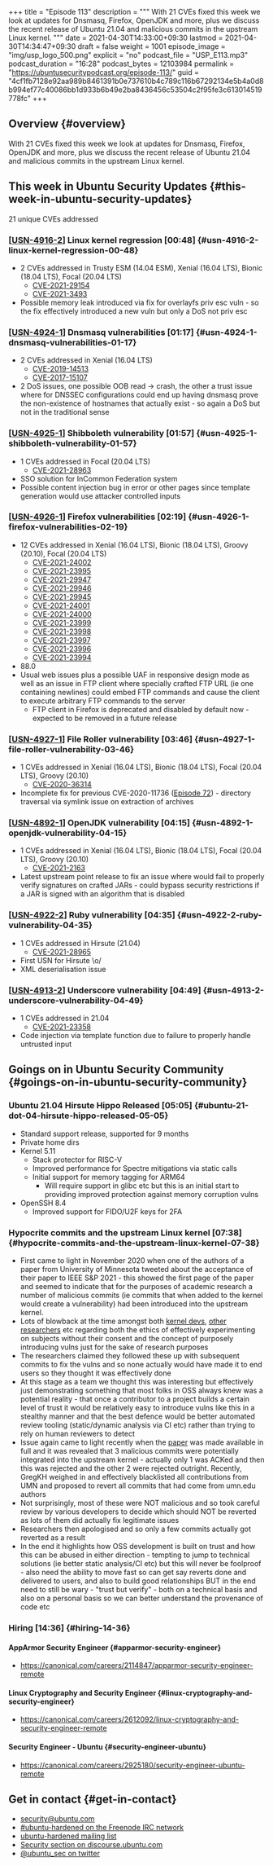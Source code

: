+++
title = "Episode 113"
description = """
  With 21 CVEs fixed this week we look at updates for Dnsmasq, Firefox,
  OpenJDK and more, plus we discuss the recent release of Ubuntu 21.04 and
  malicious commits in the upstream Linux kernel.
  """
date = 2021-04-30T14:33:00+09:30
lastmod = 2021-04-30T14:34:47+09:30
draft = false
weight = 1001
episode_image = "img/usp_logo_500.png"
explicit = "no"
podcast_file = "USP_E113.mp3"
podcast_duration = "16:28"
podcast_bytes = 12103984
permalink = "https://ubuntusecuritypodcast.org/episode-113/"
guid = "4cf1fb7128e92aa989b8461391b0e737610b4c789c116b67292134e5b4a0d8b994ef77c40086bb1d933b6b49e2ba8436456c53504c2f95fe3c613014519778fc"
+++

## Overview {#overview}

With 21 CVEs fixed this week we look at updates for Dnsmasq, Firefox,
OpenJDK and more, plus we discuss the recent release of Ubuntu 21.04 and
malicious commits in the upstream Linux kernel.


## This week in Ubuntu Security Updates {#this-week-in-ubuntu-security-updates}

21 unique CVEs addressed


### [[USN-4916-2](https://ubuntu.com/security/notices/USN-4916-2)] Linux kernel regression [00:48] {#usn-4916-2-linux-kernel-regression-00-48}

-   2 CVEs addressed in Trusty ESM (14.04 ESM), Xenial (16.04 LTS), Bionic (18.04 LTS), Focal (20.04 LTS)
    -   [CVE-2021-29154](https://ubuntu.com/security/CVE-2021-29154) <!-- high -->
    -   [CVE-2021-3493](https://ubuntu.com/security/CVE-2021-3493) <!-- high -->
-   Possible memory leak introduced via fix for overlayfs priv esc vuln - so
    the fix effectively introduced a new vuln but only a DoS not priv esc


### [[USN-4924-1](https://ubuntu.com/security/notices/USN-4924-1)] Dnsmasq vulnerabilities [01:17] {#usn-4924-1-dnsmasq-vulnerabilities-01-17}

-   2 CVEs addressed in Xenial (16.04 LTS)
    -   [CVE-2019-14513](https://ubuntu.com/security/CVE-2019-14513) <!-- low -->
    -   [CVE-2017-15107](https://ubuntu.com/security/CVE-2017-15107) <!-- low -->
-   2 DoS issues, one possible OOB read -> crash, the other a trust issue
    where for DNSSEC configurations could end up having dnsmasq prove the
    non-existence of hostnames that actually exist - so again a DoS but not
    in the traditional sense


### [[USN-4925-1](https://ubuntu.com/security/notices/USN-4925-1)] Shibboleth vulnerability [01:57] {#usn-4925-1-shibboleth-vulnerability-01-57}

-   1 CVEs addressed in Focal (20.04 LTS)
    -   [CVE-2021-28963](https://ubuntu.com/security/CVE-2021-28963) <!-- medium -->
-   SSO solution for InCommon Federation system
-   Possible content injection bug in error or other pages since template
    generation would use attacker controlled inputs


### [[USN-4926-1](https://ubuntu.com/security/notices/USN-4926-1)] Firefox vulnerabilities [02:19] {#usn-4926-1-firefox-vulnerabilities-02-19}

-   12 CVEs addressed in Xenial (16.04 LTS), Bionic (18.04 LTS), Groovy (20.10), Focal (20.04 LTS)
    -   [CVE-2021-24002](https://ubuntu.com/security/CVE-2021-24002) <!-- medium -->
    -   [CVE-2021-23995](https://ubuntu.com/security/CVE-2021-23995) <!-- medium -->
    -   [CVE-2021-29947](https://ubuntu.com/security/CVE-2021-29947) <!-- medium -->
    -   [CVE-2021-29946](https://ubuntu.com/security/CVE-2021-29946) <!-- medium -->
    -   [CVE-2021-29945](https://ubuntu.com/security/CVE-2021-29945) <!-- medium -->
    -   [CVE-2021-24001](https://ubuntu.com/security/CVE-2021-24001) <!-- medium -->
    -   [CVE-2021-24000](https://ubuntu.com/security/CVE-2021-24000) <!-- medium -->
    -   [CVE-2021-23999](https://ubuntu.com/security/CVE-2021-23999) <!-- medium -->
    -   [CVE-2021-23998](https://ubuntu.com/security/CVE-2021-23998) <!-- medium -->
    -   [CVE-2021-23997](https://ubuntu.com/security/CVE-2021-23997) <!-- medium -->
    -   [CVE-2021-23996](https://ubuntu.com/security/CVE-2021-23996) <!-- medium -->
    -   [CVE-2021-23994](https://ubuntu.com/security/CVE-2021-23994) <!-- medium -->
-   88.0
-   Usual web issues plus a possible UAF in responsive design mode as well as
    an issue in FTP client where specially crafted FTP URL (ie one containing
    newlines) could embed FTP commands and cause the client to execute
    arbitrary FTP commands to the server
    -   FTP client in Firefox is deprecated and disabled by default now -
        expected to be removed in a future release


### [[USN-4927-1](https://ubuntu.com/security/notices/USN-4927-1)] File Roller vulnerability [03:46] {#usn-4927-1-file-roller-vulnerability-03-46}

-   1 CVEs addressed in Xenial (16.04 LTS), Bionic (18.04 LTS), Focal (20.04 LTS), Groovy (20.10)
    -   [CVE-2020-36314](https://ubuntu.com/security/CVE-2020-36314) <!-- medium -->
-   Incomplete fix for previous CVE-2020-11736 ([Episode 72](https://ubuntusecuritypodcast.org/episode-72/)) - directory
    traversal via symlink issue on extraction of archives


### [[USN-4892-1](https://ubuntu.com/security/notices/USN-4892-1)] OpenJDK vulnerability [04:15] {#usn-4892-1-openjdk-vulnerability-04-15}

-   1 CVEs addressed in Xenial (16.04 LTS), Bionic (18.04 LTS), Focal (20.04 LTS), Groovy (20.10)
    -   [CVE-2021-2163](https://ubuntu.com/security/CVE-2021-2163) <!-- medium -->
-   Latest upstream point release to fix an issue where would fail to
    properly verify signatures on crafted JARs - could bypass security
    restrictions if a JAR is signed with an algorithm that is disabled


### [[USN-4922-2](https://ubuntu.com/security/notices/USN-4922-2)] Ruby vulnerability [04:35] {#usn-4922-2-ruby-vulnerability-04-35}

-   1 CVEs addressed in Hirsute (21.04)
    -   [CVE-2021-28965](https://ubuntu.com/security/CVE-2021-28965) <!-- medium -->
-   First USN for Hirsute \o/
-   XML deserialisation issue


### [[USN-4913-2](https://ubuntu.com/security/notices/USN-4913-2)] Underscore vulnerability [04:49] {#usn-4913-2-underscore-vulnerability-04-49}

-   1 CVEs addressed in 21.04
    -   [CVE-2021-23358](https://ubuntu.com/security/CVE-2021-23358) <!-- medium -->
-   Code injection via template function due to failure to properly handle
    untrusted input


## Goings on in Ubuntu Security Community {#goings-on-in-ubuntu-security-community}


### Ubuntu 21.04 Hirsute Hippo Released [05:05] {#ubuntu-21-dot-04-hirsute-hippo-released-05-05}

-   Standard support release, supported for 9 months
-   Private home dirs
-   Kernel 5.11
    -   Stack protector for RISC-V
    -   Improved performance for Spectre mitigations via static calls
    -   Initial support for memory tagging for ARM64
        -   Will require support in glibc etc but this is an initial start to
            providing improved protection against memory corruption vulns
-   OpenSSH 8.4
    -   Improved support for FIDO/U2F keys for 2FA


### Hypocrite commits and the upstream Linux kernel [07:38] {#hypocrite-commits-and-the-upstream-linux-kernel-07-38}

-   First came to light in November 2020 when one of the authors of a paper
    from University of Minnesota tweeted about the acceptance of their paper
    to IEEE S&P 2021 - this showed the first page of the paper and seemed to
    indicate that for the purposes of academic research a number of malicious
    commits (ie commits that when added to the kernel would create a
    vulnerability) had been introduced into the upstream kernel.
-   Lots of blowback at the time amongst both [kernel devs](https://twitter.com/SarahJamieLewis/status/1330618919376228352), [other researchers](https://twitter.com/tobycmurray/status/1330704953891979268)
    etc regarding both the ethics of effectively experimenting on subjects
    without their consent and the concept of purposely introducing vulns just
    for the sake of research purposes
-   The researchers claimed they followed these up with subsequent commits to
    fix the vulns and so none actually would have made it to end users so
    they thought it was effectively done
-   At this stage as a team we thought this was interesting but effectively
    just demonstrating something that most folks in OSS always knew was a
    potential reality - that once a contributor to a project builds a certain
    level of trust it would be relatively easy to introduce vulns like this
    in a stealthy manner and that the best defence would be better automated
    review tooling (static/dynamic analysis via CI etc) rather than trying to
    rely on human reviewers to detect
-   Issue again came to light recently when the [paper](https://github.com/QiushiWu/QiushiWu.github.io/blob/main/papers/OpenSourceInsecurity.pdf) was made available in
    full and it was revealed that 3 malicious commits were potentially
    integrated into the upstream kernel - actually only 1 was ACKed and then
    this was rejected and the other 2 were rejected outright.  Recently,
    GregKH weighed in and effectively blacklisted all contributions from UMN
    and proposed to revert all commits that had come from umn.edu authors
-   Not surprisingly, most of these were NOT malicious and so took careful
    review by various developers to decide which should NOT be reverted as
    lots of them did actually fix legitimate issues
-   Researchers then apologised and so only a few commits actually got
    reverted as a result
-   In the end it highlights how OSS development is built on trust and how
    this can be abused in either direction - tempting to jump to technical
    solutions (ie better static analysis/CI etc) but this will never be
    foolproof - also need the ability to move fast so can get say reverts
    done and delivered to users, and also to build good relationships BUT in
    the end need to still be wary - "trust but verify" - both on a technical
    basis and also on a personal basis so we can better understand the
    provenance of code etc
    <!-- Doveryay, no proveryay -->


### Hiring [14:36] {#hiring-14-36}


#### AppArmor Security Engineer {#apparmor-security-engineer}

-   <https://canonical.com/careers/2114847/apparmor-security-engineer-remote>
    <!-- americas, emea -->


#### Linux Cryptography and Security Engineer {#linux-cryptography-and-security-engineer}

-   <https://canonical.com/careers/2612092/linux-cryptography-and-security-engineer-remote>
    <!-- americas -->


#### Security Engineer - Ubuntu {#security-engineer-ubuntu}

-   <https://canonical.com/careers/2925180/security-engineer-ubuntu-remote>
    <!-- worldwide -->


## Get in contact {#get-in-contact}

-   [security@ubuntu.com](mailto:security@ubuntu.com)
-   [#ubuntu-hardened on the Freenode IRC network](http://webchat.freenode.net/#ubuntu-hardened)
-   [ubuntu-hardened mailing list](https://lists.ubuntu.com/mailman/listinfo/ubuntu-hardened)
-   [Security section on discourse.ubuntu.com](https://discourse.ubuntu.com/c/security)
-   [@ubuntu\_sec on twitter](https://twitter.com/ubuntu%5Fsec)
